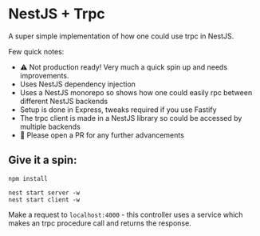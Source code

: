 # NestJS + Trpc

A super simple implementation of how one could use trpc in NestJS.

Few quick notes:

- ⚠️ Not production ready! Very much a quick spin up and needs improvements. 
- Uses NestJS dependency injection 
- Uses a NestJS monorepo so shows how one could easily rpc between different NestJS backends
- Setup is done in Express, tweaks required if you use Fastify
- The trpc client is made in a NestJS library so could be accessed by multiple backends
- 🙏 Please open a PR for any further advancements

## Give it a spin:

```
npm install

nest start server -w
nest start client -w
```

Make a request to `localhost:4000` - this controller uses a service which makes an trpc procedure call and returns the response. 
